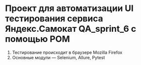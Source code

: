 # Проект для автоматизации UI тестирования сервиса Яндекс.Самокат QA_sprint_6 с помощью POM
1. Тестирование происходит в браузере Mozilla Firefox
2. Основные модули — Selenium, Allure, Pytest
